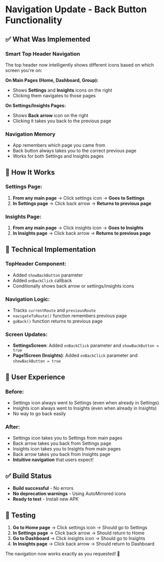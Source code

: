 # Navigation Update - Back Button Functionality

## ✅ **What Was Implemented**

### **Smart Top Header Navigation**
The top header now intelligently shows different icons based on which screen you're on:

**On Main Pages (Home, Dashboard, Group):**
- Shows **Settings** and **Insights** icons on the right
- Clicking them navigates to those pages

**On Settings/Insights Pages:**
- Shows **Back arrow** icon on the right
- Clicking it takes you back to the previous page

### **Navigation Memory**
- App remembers which page you came from
- Back button always takes you to the correct previous page
- Works for both Settings and Insights pages

## 🎯 **How It Works**

### **Settings Page:**
1. **From any main page** → Click settings icon → **Goes to Settings**
2. **In Settings page** → Click back arrow → **Returns to previous page**

### **Insights Page:**
1. **From any main page** → Click insights icon → **Goes to Insights**
2. **In Insights page** → Click back arrow → **Returns to previous page**

## 🔧 **Technical Implementation**

### **TopHeader Component:**
- Added `showBackButton` parameter
- Added `onBackClick` callback
- Conditionally shows back arrow or settings/insights icons

### **Navigation Logic:**
- Tracks `currentRoute` and `previousRoute`
- `navigateToRoute()` function remembers previous page
- `goBack()` function returns to previous page

### **Screen Updates:**
- **SettingsScreen**: Added `onBackClick` parameter and `showBackButton = true`
- **Page1Screen (Insights)**: Added `onBackClick` parameter and `showBackButton = true`

## 📱 **User Experience**

### **Before:**
- Settings icon always went to Settings (even when already in Settings)
- Insights icon always went to Insights (even when already in Insights)
- No way to go back easily

### **After:**
- Settings icon takes you to Settings from main pages
- Back arrow takes you back from Settings page
- Insights icon takes you to Insights from main pages  
- Back arrow takes you back from Insights page
- **Intuitive navigation** that users expect!

## ✅ **Build Status**
- **Build successful** - No errors
- **No deprecation warnings** - Using AutoMirrored icons
- **Ready to test** - Install new APK

## 🧪 **Testing**

1. **Go to Home page** → Click settings icon → Should go to Settings
2. **In Settings page** → Click back arrow → Should return to Home
3. **Go to Dashboard** → Click insights icon → Should go to Insights  
4. **In Insights page** → Click back arrow → Should return to Dashboard

The navigation now works exactly as you requested! 🎉
